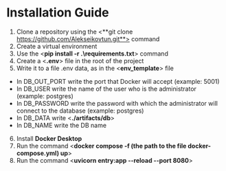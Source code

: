 # Installation Guide
1. Clone a repository using the <**git clone https://github.com/Alekseikovtun.git**> command
2. Create a virtual environment
3. Use the <**pip install -r .\requirements.txt**> command
4. Create a <**.env**> file in the root of the project
5. Write it to a file .env data, as in the <**env_template**> file
- In DB_OUT_PORT  write the port that Docker will accept (example: 5001)
- In DB_USER write the name of the user who is the administrator (example: postgres)
- In DB_PASSWORD write the password with which the administrator will connect to the database (example: postgres)
- In DB_DATA write <**./artifacts/db**>
- In DB_NAME write the DB name
6. Install **Docker Desktop**
7. Run the command <**docker compose -f (the path to the file docker-compose.yml) up**>
8. Run the command <**uvicorn entry:app --reload --port 8080**>
